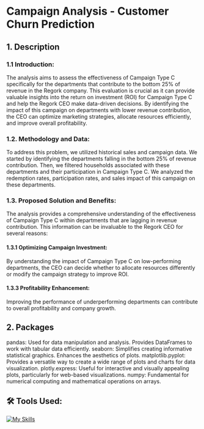 # Campaign Analysis - Customer Churn Prediction

## 1. Description
### 1.1 Introduction:
The analysis aims to assess the effectiveness of Campaign Type C specifically for the departments that contribute to the bottom 25% of revenue in the Regork company. This evaluation is crucial as it can provide valuable insights into the return on investment (ROI) for Campaign Type C and help the Regork CEO make data-driven decisions. By identifying the impact of this campaign on departments with lower revenue contribution, the CEO can optimize marketing strategies, allocate resources efficiently, and improve overall profitability.

### 1.2. Methodology and Data:
To address this problem, we utilized historical sales and campaign data. We started by identifying the departments falling in the bottom 25% of revenue contribution. Then, we filtered households associated with these departments and their participation in Campaign Type C. We analyzed the redemption rates, participation rates, and sales impact of this campaign on these departments.

### 1.3. Proposed Solution and Benefits:
The analysis provides a comprehensive understanding of the effectiveness of Campaign Type C within departments that are lagging in revenue contribution. This information can be invaluable to the Regork CEO for several reasons:

#### 1.3.1 Optimizing Campaign Investment: 
By understanding the impact of Campaign Type C on low-performing departments, the CEO can decide whether to allocate resources differently or modify the campaign strategy to improve ROI.

#### 1.3.3 Profitability Enhancement:
Improving the performance of underperforming departments can contribute to overall profitability and company growth.

## 2. Packages
pandas: Used for data manipulation and analysis. Provides DataFrames to work with tabular data efficiently.
seaborn: Simplifies creating informative statistical graphics. Enhances the aesthetics of plots.
matplotlib.pyplot: Provides a versatile way to create a wide range of plots and charts for data visualization.
plotly.express: Useful for interactive and visually appealing plots, particularly for web-based visualizations.
numpy: Fundamental for numerical computing and mathematical operations on arrays.

## 🛠️ Tools Used:

[![My Skills](https://skillicons.dev/icons?i=py,anaconda&perline=3)](https://skillicons.dev)
